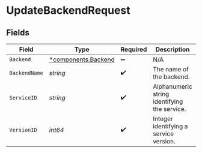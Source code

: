 # UpdateBackendRequest


## Fields

| Field                                                 | Type                                                  | Required                                              | Description                                           | Example                                               |
| ----------------------------------------------------- | ----------------------------------------------------- | ----------------------------------------------------- | ----------------------------------------------------- | ----------------------------------------------------- |
| `Backend`                                             | [*components.Backend](../../models/shared/backend.md) | :heavy_minus_sign:                                    | N/A                                                   |                                                       |
| `BackendName`                                         | *string*                                              | :heavy_check_mark:                                    | The name of the backend.                              | test-backend                                          |
| `ServiceID`                                           | *string*                                              | :heavy_check_mark:                                    | Alphanumeric string identifying the service.          | SU1Z0isxPaozGVKXdv0eY                                 |
| `VersionID`                                           | *int64*                                               | :heavy_check_mark:                                    | Integer identifying a service version.                | 1                                                     |
